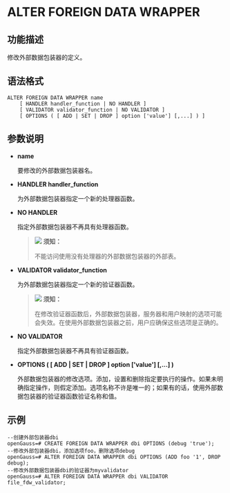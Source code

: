 # ALTER FOREIGN DATA WRAPPER

## 功能描述

修改外部数据包装器的定义。

## 语法格式

```
ALTER FOREIGN DATA WRAPPER name 
    [ HANDLER handler_function | NO HANDLER ]
    [ VALIDATOR validator_function | NO VALIDATOR ]
    [ OPTIONS ( [ ADD | SET | DROP ] option ['value'] [,...] ) ]
```

## 参数说明

-   **name**

    要修改的外部数据包装器名。

-   **HANDLER handler\_function**

    为外部数据包装器指定一个新的处理器函数。


-   **NO HANDLER**

    指定外部数据包装器不再具有处理器函数。

	>![](public_sys-resources/icon-notice.gif) **须知：** 
    >
    > 不能访问使用没有处理器的外部数据包装器的外部表。

-   **VALIDATOR validator_function**

    为外部数据包装器指定一个新的验证器函数。

	>![](public_sys-resources/icon-notice.gif) **须知：** 
    >
    > 在修改验证器函数后，外部数据包装器，服务器和用户映射的选项可能会失效。在使用外部数据包装器之前，用户应确保这些选项是正确的。


-   **NO VALIDATOR**

    指定外部数据包装器不再具有验证器函数。


-   **OPTIONS \( \[ ADD | SET | DROP \] option \['value'\] \[,...\] \)**

    外部数据包装器的修改选项。添加，设置和删除指定要执行的操作。如果未明确指定操作，则假定添加。选项名称不许是唯一的；如果有的话，使用外部数据包装器的验证器函数验证名称和值。


## 示例

```
--创建外部包装器dbi
openGauss=# CREATE FOREIGN DATA WRAPPER dbi OPTIONS (debug 'true');
--修改外部包装器dbi，添加选项foo，删除选项debug
openGauss=# ALTER FOREIGN DATA WRAPPER dbi OPTIONS (ADD foo '1', DROP debug);
--修改外部数据包装器dbi的验证器为myvalidator
openGauss=# ALTER FOREIGN DATA WRAPPER dbi VALIDATOR file_fdw_validator;
```

